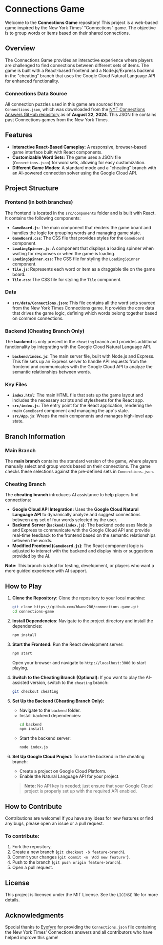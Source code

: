 # Connections Game

Welcome to the **Connections Game** repository! This project is a web-based game inspired by the New York Times' "Connections" game. The objective is to group words or items based on their shared connections.

## Overview

The Connections Game provides an interactive experience where players are challenged to find connections between different sets of items. The game is built with a React-based frontend and a Node.js/Express backend in the "cheating" branch that uses the Google Cloud Natural Language API for enhanced functionality.

### Connections Data Source

All connection puzzles used in this game are sourced from `Connections.json`, which was downloaded from the [NYT Connections Answers GitHub repository](https://github.com/Eyefyre/NYT-Connections-Answers) as of **August 22, 2024**. This JSON file contains past Connections games from the New York Times.

## Features

- **Interactive React-Based Gameplay:** A responsive, browser-based game interface built with React components.
- **Customizable Word Sets:** The game uses a JSON file (`Connections.json`) for word sets, allowing for easy customization.
- **Different Game Modes:** A standard mode and a "cheating" branch with an AI-powered connection solver using the Google Cloud API.

## Project Structure

### Frontend (in both branches)

The frontend is located in the `src/components` folder and is built with React. It contains the following components:

- **`GameBoard.js`**: The main component that renders the game board and handles the logic for grouping words and managing game state.
- **`GameBoard.css`**: The CSS file that provides styles for the `GameBoard` component.
- **`LoadingSpinner.js`**: A component that displays a loading spinner when waiting for responses or when the game is loading.
- **`LoadingSpinner.css`**: The CSS file for styling the `LoadingSpinner` component.
- **`Tile.js`**: Represents each word or item as a draggable tile on the game board.
- **`Tile.css`**: The CSS file for styling the `Tile` component.

### Data

- **`src/data/Connections.json`**: This file contains all the word sets sourced from the New York Times Connections game. It provides the core data that drives the game logic, defining which words belong together based on common connections.

### Backend (Cheating Branch Only)

The **backend** is only present in the `cheating` branch and provides additional functionality by integrating with the Google Cloud Natural Language API.

- **`backend/index.js`**: The main server file, built with Node.js and Express. This file sets up an Express server to handle API requests from the frontend and communicates with the Google Cloud API to analyze the semantic relationships between words.

### Key Files

- **`index.html`**: The main HTML file that sets up the game layout and includes the necessary scripts and stylesheets for the React app.
- **`src/index.js`**: The entry point for the React application, rendering the main `GameBoard` component and managing the app's state.
- **`src/App.js`**: Wraps the main components and manages high-level app state.

## Branch Information

### Main Branch

The **main branch** contains the standard version of the game, where players manually select and group words based on their connections. The game checks these selections against the pre-defined sets in `Connections.json`.

### Cheating Branch

The **cheating branch** introduces AI assistance to help players find connections:

- **Google Cloud API Integration:** Uses the **Google Cloud Natural Language API** to dynamically analyze and suggest connections between any set of four words selected by the user.
- **Backend Server (`backend/index.js`)**: The backend code uses Node.js and Express to communicate with the Google Cloud API and provide real-time feedback to the frontend based on the semantic relationships between the words.
- **Modified Frontend (`GameBoard.js`)**: The React component logic is adjusted to interact with the backend and display hints or suggestions provided by the AI.

**Note:** This branch is ideal for testing, development, or players who want a more guided experience with AI support.

## How to Play

1. **Clone the Repository:** Clone the repository to your local machine:
    ```bash
    git clone https://github.com/hkane206/connections-game.git
    cd connections-game
    ```
   
2. **Install Dependencies:** Navigate to the project directory and install the dependencies:
    ```bash
    npm install
    ```
   
3. **Start the Frontend:** Run the React development server:
    ```bash
    npm start
    ```
   Open your browser and navigate to `http://localhost:3000` to start playing.

4. **Switch to the Cheating Branch (Optional):** If you want to play the AI-assisted version, switch to the `cheating` branch:
    ```bash
    git checkout cheating
    ```
   
5. **Set Up the Backend (Cheating Branch Only):**
   - Navigate to the `backend` folder.
   - Install backend dependencies:
     ```bash
     cd backend
     npm install
     ```
   - Start the backend server:
     ```bash
     node index.js
     ```

6. **Set Up Google Cloud Project:** To use the backend in the cheating branch:
   - Create a project on Google Cloud Platform.
   - Enable the Natural Language API for your project.

   > **Note:** No API key is needed; just ensure that your Google Cloud project is properly set up with the required API enabled.

## How to Contribute

Contributions are welcome! If you have any ideas for new features or find any bugs, please open an issue or a pull request.

### To contribute:

1. Fork the repository.
2. Create a new branch (`git checkout -b feature-branch`).
3. Commit your changes (`git commit -m 'Add new feature'`).
4. Push to the branch (`git push origin feature-branch`).
5. Open a pull request.

## License

This project is licensed under the MIT License. See the `LICENSE` file for more details.

## Acknowledgments

Special thanks to [Eyefyre](https://github.com/Eyefyre) for providing the `Connections.json` file containing the New York Times' Connections answers and all contributors who have helped improve this game!
